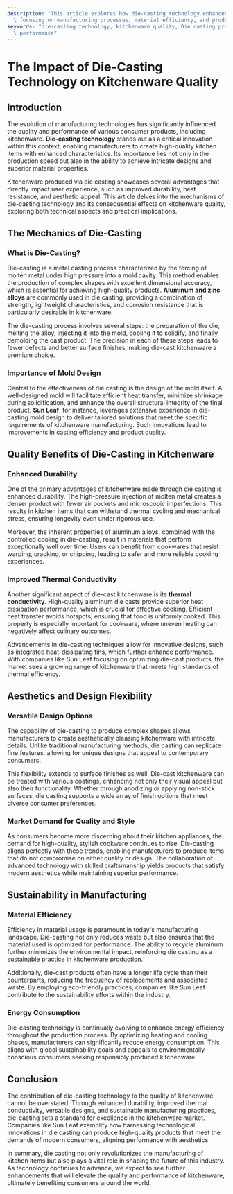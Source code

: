 ```yaml
---
description: "This article explores how die-casting technology enhances the quality of kitchenware,\
  \ focusing on manufacturing processes, material efficiency, and product durability."
keywords: "die-casting technology, kitchenware quality, Die casting process, Heat dissipation\
  \ performance"
---
```

# The Impact of Die-Casting Technology on Kitchenware Quality

## Introduction

The evolution of manufacturing technologies has significantly influenced the quality and performance of various consumer products, including kitchenware. **Die-casting technology** stands out as a critical innovation within this context, enabling manufacturers to create high-quality kitchen items with enhanced characteristics. Its importance lies not only in the production speed but also in the ability to achieve intricate designs and superior material properties. 

Kitchenware produced via die casting showcases several advantages that directly impact user experience, such as improved durability, heat resistance, and aesthetic appeal. This article delves into the mechanisms of die-casting technology and its consequential effects on kitchenware quality, exploring both technical aspects and practical implications.

## The Mechanics of Die-Casting 

### What is Die-Casting?

Die-casting is a metal casting process characterized by the forcing of molten metal under high pressure into a mold cavity. This method enables the production of complex shapes with excellent dimensional accuracy, which is essential for achieving high-quality products. **Aluminum and zinc alloys** are commonly used in die casting, providing a combination of strength, lightweight characteristics, and corrosion resistance that is particularly desirable in kitchenware.

The die-casting process involves several steps: the preparation of the die, melting the alloy, injecting it into the mold, cooling it to solidify, and finally demolding the cast product. The precision in each of these steps leads to fewer defects and better surface finishes, making die-cast kitchenware a premium choice.

### Importance of Mold Design

Central to the effectiveness of die casting is the design of the mold itself. A well-designed mold will facilitate efficient heat transfer, minimize shrinkage during solidification, and enhance the overall structural integrity of the final product. **Sun Leaf**, for instance, leverages extensive experience in die-casting mold design to deliver tailored solutions that meet the specific requirements of kitchenware manufacturing. Such innovations lead to improvements in casting efficiency and product quality.

## Quality Benefits of Die-Casting in Kitchenware 

### Enhanced Durability

One of the primary advantages of kitchenware made through die casting is enhanced durability. The high-pressure injection of molten metal creates a denser product with fewer air pockets and microscopic imperfections. This results in kitchen items that can withstand thermal cycling and mechanical stress, ensuring longevity even under rigorous use. 

Moreover, the inherent properties of aluminum alloys, combined with the controlled cooling in die-casting, result in materials that perform exceptionally well over time. Users can benefit from cookwares that resist warping, cracking, or chipping, leading to safer and more reliable cooking experiences.

### Improved Thermal Conductivity

Another significant aspect of die-cast kitchenware is its **thermal conductivity**. High-quality aluminum die casts provide superior heat dissipation performance, which is crucial for effective cooking. Efficient heat transfer avoids hotspots, ensuring that food is uniformly cooked. This property is especially important for cookware, where uneven heating can negatively affect culinary outcomes.

Advancements in die-casting techniques allow for innovative designs, such as integrated heat-dissipating fins, which further enhance performance. With companies like Sun Leaf focusing on optimizing die-cast products, the market sees a growing range of kitchenware that meets high standards of thermal efficiency.

## Aesthetics and Design Flexibility

### Versatile Design Options

The capability of die-casting to produce complex shapes allows manufacturers to create aesthetically pleasing kitchenware with intricate details. Unlike traditional manufacturing methods, die casting can replicate fine features, allowing for unique designs that appeal to contemporary consumers. 

This flexibility extends to surface finishes as well. Die-cast kitchenware can be treated with various coatings, enhancing not only their visual appeal but also their functionality. Whether through anodizing or applying non-stick surfaces, die casting supports a wide array of finish options that meet diverse consumer preferences.

### Market Demand for Quality and Style

As consumers become more discerning about their kitchen appliances, the demand for high-quality, stylish cookware continues to rise. Die-casting aligns perfectly with these trends, enabling manufacturers to produce items that do not compromise on either quality or design. The collaboration of advanced technology with skilled craftsmanship yields products that satisfy modern aesthetics while maintaining superior performance.

## Sustainability in Manufacturing

### Material Efficiency

Efficiency in material usage is paramount in today's manufacturing landscape. Die-casting not only reduces waste but also ensures that the material used is optimized for performance. The ability to recycle aluminum further minimizes the environmental impact, reinforcing die casting as a sustainable practice in kitchenware production.

Additionally, die-cast products often have a longer life cycle than their counterparts, reducing the frequency of replacements and associated waste. By employing eco-friendly practices, companies like Sun Leaf contribute to the sustainability efforts within the industry.

### Energy Consumption

Die-casting technology is continually evolving to enhance energy efficiency throughout the production process. By optimizing heating and cooling phases, manufacturers can significantly reduce energy consumption. This aligns with global sustainability goals and appeals to environmentally conscious consumers seeking responsibly produced kitchenware.

## Conclusion

The contribution of die-casting technology to the quality of kitchenware cannot be overstated. Through enhanced durability, improved thermal conductivity, versatile designs, and sustainable manufacturing practices, die-casting sets a standard for excellence in the kitchenware market. Companies like Sun Leaf exemplify how harnessing technological innovations in die casting can produce high-quality products that meet the demands of modern consumers, aligning performance with aesthetics.

In summary, die casting not only revolutionizes the manufacturing of kitchen items but also plays a vital role in shaping the future of this industry. As technology continues to advance, we expect to see further enhancements that will elevate the quality and performance of kitchenware, ultimately benefiting consumers around the world.
